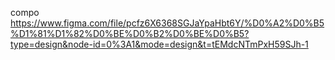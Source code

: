 compo
https://www.figma.com/file/pcfz6X6368SGJaYpaHbt6Y/%D0%A2%D0%B5%D1%81%D1%82%D0%BE%D0%B2%D0%BE%D0%B5?type=design&node-id=0%3A1&mode=design&t=tEMdcNTmPxH59SJh-1
